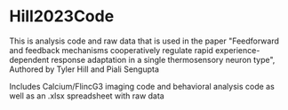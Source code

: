 # Hill2023Code

This is analysis code and raw data that is used in the paper "Feedforward and feedback mechanisms cooperatively regulate rapid experience-dependent response adaptation in a single thermosensory neuron type", Authored by Tyler Hill and Piali Sengupta

Includes Calcium/FlincG3 imaging code and behavioral analysis code as well as an .xlsx spreadsheet with raw data
